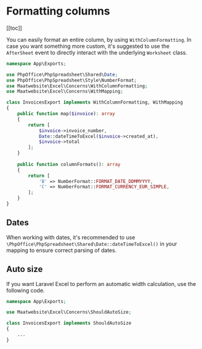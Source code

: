 # Formatting columns

[[toc]]

You can easily format an entire column, by using `WithColumnFormatting`.
In case you want something more custom, it's suggested to use the `AfterSheet` event to directly interact with the underlying `Worksheet` class.

```php
namespace App\Exports;

use PhpOffice\PhpSpreadsheet\Shared\Date;
use PhpOffice\PhpSpreadsheet\Style\NumberFormat;
use Maatwebsite\Excel\Concerns\WithColumnFormatting;
use Maatwebsite\Excel\Concerns\WithMapping;

class InvoicesExport implements WithColumnFormatting, WithMapping
{
    public function map($invoice): array
    {
        return [
            $invoice->invoice_number,
            Date::dateTimeToExcel($invoice->created_at),
            $invoice->total
        ];
    }
    
    public function columnFormats(): array
    {
        return [
            'B' => NumberFormat::FORMAT_DATE_DDMMYYYY,
            'C' => NumberFormat::FORMAT_CURRENCY_EUR_SIMPLE,
        ];
    }
}
```

## Dates

When working with dates, it's recommended to use `\PhpOffice\PhpSpreadsheet\Shared\Date::dateTimeToExcel()` in your mapping
to ensure correct parsing of dates.

## Auto size

If you want Laravel Excel to perform an automatic width calculation, use the following code. 

```php
namespace App\Exports;

use Maatwebsite\Excel\Concerns\ShouldAutoSize;

class InvoicesExport implements ShouldAutoSize
{
    ...
}
```
